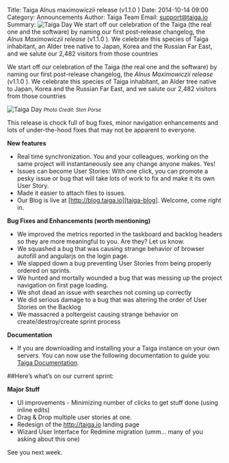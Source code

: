 Title: Taiga Alnus maximowiczii release (v1.1.0 )
Date: 2014-10-14 09:00
Category: Announcements
Author: Taiga Team
Email: support@taiga.io
Summary: ![Taiga Day](/images/changelog110/01.jpg) We start off our celebration of the Taiga (the real one and the software) by naming our first post-release changelog, the _Alnus Maximowiczii release_ (v1.1.0 ). We celebrate this species of Taiga inhabitant, an Alder tree  native to Japan, Korea and the Russian Far East, and we salute our 2,482 visitors from those countries

We start off our celebration of the Taiga (the real one and the software) by naming our first post-release changelog, the _Alnus Maximowiczii release_ (v1.1.0 ). We celebrate this species of Taiga inhabitant, an Alder tree  native to Japan, Korea and the Russian Far East, and we salute our 2,482 visitors from those countries

![Taiga Day](/images/changelog110/01.jpg)
<small>_Photo Credit: Sten Porse_</small>

This release is chock full of bug fixes, minor navigation enhancements and lots of under-the-hood fixes that may not be apparent to everyone.

**New features**

- Real time synchronization. You and your colleagues, working on the same project will instantaneously see any change anyone makes. Yes!
- Issues can become User Stories: With one click, you can promote a pesky issue or bug that will take lots of work to fix and make it its own User Story.
- Made it easier to attach files to issues.
- Our Blog is live at [http://blog.taiga.io][taiga-blog]. Welcome, come right in.

**Bug Fixes and Enhancements (worth mentioning)**

- We improved the metrics reported in the taskboard and backlog headers so they are more meaningful to you. Are they? Let us know.
- We squashed  a bug that was causing strange behavior of browser autofill and angularjs on the login page.
- We slapped down a bug preventing User Stories from being properly ordered on sprints.
- We hunted and mortally wounded a bug that was messing up the project navigation on first page loading.
- We shot dead an issue with searches not coming up correctly
- We did serious damage to a bug that was altering the order of User Stories on the Backlog
- We massacred a poltergeist causing strange behavior on create/destroy/create sprint process

**Documentation**

- If you are downloading and installing your a Taiga instance on your own servers. You can now use the following documentation to guide you: [Taiga Documentation][taiga-doc].

##Here’s what’s on our current sprint:

**Major Stuff**

- UI improvements - Minimizing number of clicks to get stuff done (using inline edits)
- Drag & Drop multiple user stories at one.
- Redesign of the http://taiga.io landing page
- Wizard User Interface for Redmine migration (umm… many of you asking about this one)

See you next week.


[taiga-blog]: http://blog.taiga.io "Taiga Blog"
[taiga-doc]: http://taigaio.github.io/taiga-doc/dist/ "Taiga Documentation"
